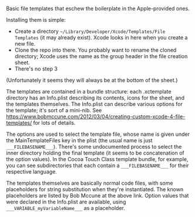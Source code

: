 Basic file templates that eschew the boilerplate in the Apple-provided ones.

Installing them is simple:

- Create a directory `~/Library/Developer/Xcode/Templates/File Templates` (it may already exist). Xcode looks in here when you create a new file.
- Clone the repo into there. You probably want to rename the cloned directory; Xcode uses the name as the group header in the file creation sheet.
- There's no step 3

(Unfortunately it seems they will always be at the bottom of the sheet.)

The templates are contained in a bundle structure: each .xctemplate directory has an Info.plist describing its contents, icons for the sheet, and the templates themselves. The Info.plist can describe various options for the template; it's sort of a mini-nib. See https://www.bobmccune.com/2012/03/04/creating-custom-xcode-4-file-templates/ for lots of details.

The options are used to select the template file, whose name is given under the MainTemplateFiles key in the plist (the usual name is just `___FILEBASENAME___`). There's some undocumented process to select the inner directory holding the final template (it seems to be concatenation of the option values). In the Cocoa Touch Class template bundle, for example, you can see subdirectories that each contain a `___FILEBASENAME___` for their respective language.

The templates themselves are basically normal code files, with some placeholders for string substitution when they're instantiated. The known placeholders are listed by Bob Mccune at the above link. Option values that were declared in the Info.plist are available, using `___VARIABLE_myVariableName___` as a placeholder.
